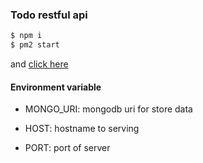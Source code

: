 ### Todo restful api


```bash
$ npm i
$ pm2 start
```

and [click here](http://localhost:3000/tasks)


#### Environment variable

* MONGO_URI: mongodb uri for store data

* HOST: hostname to serving

* PORT: port of server
